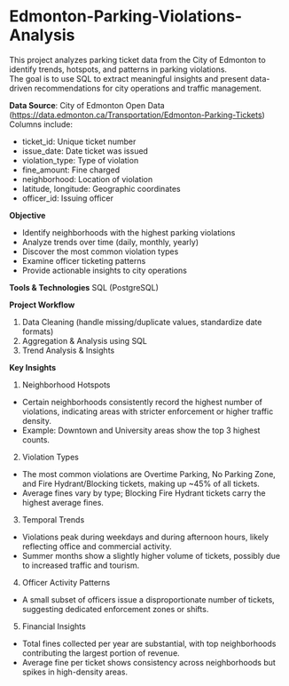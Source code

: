 # Edmonton-Parking-Violations-Analysis
This project analyzes parking ticket data from the City of Edmonton to identify trends, hotspots, and patterns in parking violations.  
The goal is to use SQL to extract meaningful insights and present data-driven recommendations for city operations and traffic management.

**Data Source**: City of Edmonton Open Data (https://data.edmonton.ca/Transportation/Edmonton-Parking-Tickets)
Columns include:
  - ticket_id: Unique ticket number
  - issue_date: Date ticket was issued
  - violation_type: Type of violation
  - fine_amount: Fine charged
  - neighborhood: Location of violation
  - latitude, longitude: Geographic coordinates
  - officer_id: Issuing officer

**Objective**
- Identify neighborhoods with the highest parking violations
- Analyze trends over time (daily, monthly, yearly)
- Discover the most common violation types
- Examine officer ticketing patterns
- Provide actionable insights to city operations

**Tools & Technologies**
SQL (PostgreSQL)

**Project Workflow**
1. Data Cleaning (handle missing/duplicate values, standardize date formats)
2. Aggregation & Analysis using SQL
3. Trend Analysis & Insights

**Key Insights**
1. Neighborhood Hotspots
- Certain neighborhoods consistently record the highest number of violations, indicating areas with stricter enforcement or higher traffic density.
- Example: Downtown and University areas show the top 3 highest counts.

2. Violation Types
- The most common violations are Overtime Parking, No Parking Zone, and Fire Hydrant/Blocking tickets, making up ~45% of all tickets.
- Average fines vary by type; Blocking Fire Hydrant tickets carry the highest average fines.

3. Temporal Trends
- Violations peak during weekdays and during afternoon hours, likely reflecting office and commercial activity.
- Summer months show a slightly higher volume of tickets, possibly due to increased traffic and tourism.

4. Officer Activity Patterns
- A small subset of officers issue a disproportionate number of tickets, suggesting dedicated enforcement zones or shifts.

5. Financial Insights
- Total fines collected per year are substantial, with top neighborhoods contributing the largest portion of revenue.
- Average fine per ticket shows consistency across neighborhoods but spikes in high-density areas.
